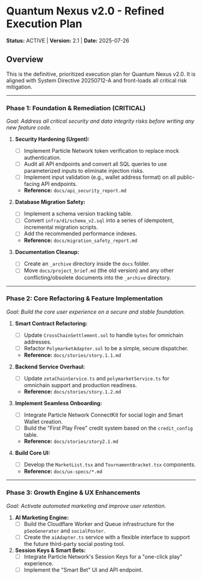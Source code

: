 # Quantum Nexus v2.0 - Refined Execution Plan

**Status:** ACTIVE | **Version:** 2.1 | **Date:** 2025-07-26

## Overview
This is the definitive, prioritized execution plan for Quantum Nexus v2.0. It is aligned with System Directive 20250712-A and front-loads all critical risk mitigation.

---

### **Phase 1: Foundation & Remediation (CRITICAL)**
*Goal: Address all critical security and data integrity risks before writing any new feature code.*

1.  **Security Hardening (Urgent):**
    - [ ] Implement Particle Network token verification to replace mock authentication.
    - [ ] Audit all API endpoints and convert all SQL queries to use parameterized inputs to eliminate injection risks.
    - [ ] Implement input validation (e.g., wallet address format) on all public-facing API endpoints.
    - **Reference:** `docs/api_security_report.md`

2.  **Database Migration Safety:**
    - [ ] Implement a schema version tracking table.
    - [ ] Convert `infra/d1/schema_v2.sql` into a series of idempotent, incremental migration scripts.
    - [ ] Add the recommended performance indexes.
    - **Reference:** `docs/migration_safety_report.md`

3.  **Documentation Cleanup:**
    - [ ] Create an `_archive` directory inside the `docs` folder.
    - [ ] Move `docs/project_brief.md` (the old version) and any other conflicting/obsolete documents into the `_archive` directory.

---

### **Phase 2: Core Refactoring & Feature Implementation**
*Goal: Build the core user experience on a secure and stable foundation.*

1.  **Smart Contract Refactoring:**
    - [ ] Update `CrossChainSettlement.sol` to handle `bytes` for omnichain addresses.
    - [ ] Refactor `PolymarketAdapter.sol` to be a simple, secure dispatcher.
    - **Reference:** `docs/stories/story.1.1.md`

2.  **Backend Service Overhaul:**
    - [ ] Update `zetaChainService.ts` and `polymarketService.ts` for omnichain support and production readiness.
    - **Reference:** `docs/stories/story.1.2.md`

3.  **Implement Seamless Onboarding:**
    - [ ] Integrate Particle Network ConnectKit for social login and Smart Wallet creation.
    - [ ] Build the "First Play Free" credit system based on the `credit_config` table.
    - **Reference:** `docs/stories/story2.1.md`

4.  **Build Core UI:**
    - [ ] Develop the `MarketList.tsx` and `TournamentBracket.tsx` components.
    - **Reference:** `docs/ux-specs/*.md`

---

### **Phase 3: Growth Engine & UX Enhancements**
*Goal: Activate automated marketing and improve user retention.*

1.  **AI Marketing Engine:**
    - [ ] Build the Cloudflare Worker and Queue infrastructure for the `pSeoGenerator` and `socialPoster`.
    - [ ] Create the `aiAdapter.ts` service with a flexible interface to support the future third-party social posting tool.

2.  **Session Keys & Smart Bets:**
    - [ ] Integrate Particle Network's Session Keys for a "one-click play" experience.
    - [ ] Implement the "Smart Bet" UI and API endpoint.
